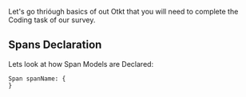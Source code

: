 Let's go thrióugh basics of out Otkt that you will need to complete the Coding task of our survey.

## Spans Declaration

Lets look at how Span Models are Declared:

```
Span spanName: {
}
```

